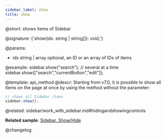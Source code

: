 ```yaml
---
sidebar_label: show
title: show
---          
```


@short: shows items of Sidebar

@signature: {'show(ids: string | string[]): void;'}

@params:
- ids 		string | array		optional, an ID or an array of IDs of items

@example:
sidebar.show("search");
// several at a time
sidebar.show(["search","currentButton","edit"]);


@template: api_method
@descr:
Starting from v7.0, it is possible to show all items on the page at once by using the method without the parameter:

~~~js
// shows all Sidebar items
sidebar.show();
~~~

@related: sidebar/work_with_sidebar.md#hidingandshowingcontrols

**Related sample**: [Sidebar. Show/Hide](https://snippet.dhtmlx.com/5hsowdoy)

@changelog:


